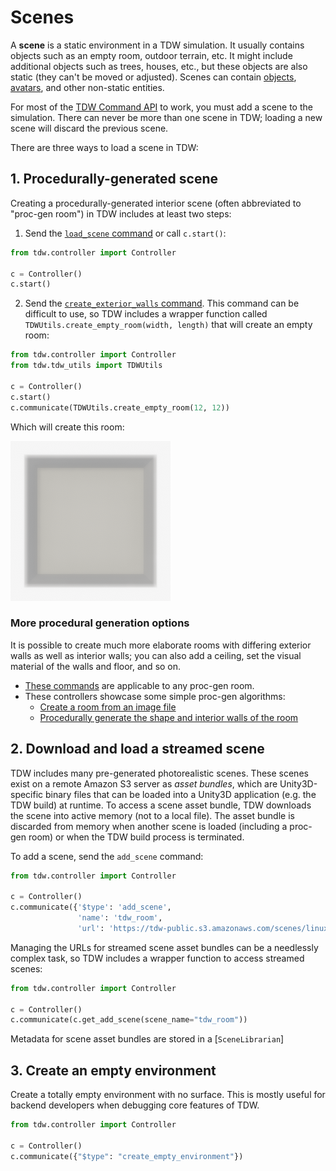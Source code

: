 # Scenes

A **scene** is a static environment in a TDW simulation. It usually contains objects such as an empty room, outdoor terrain, etc. It might include additional objects such as trees, houses, etc., but these objects are also static (they can't be moved or adjusted). Scenes can contain [objects](objects.md), [avatars](avatars.md), and other non-static entities.

For most of the [TDW Command API](commands.md) to work, you must add a scene to the simulation. There can never be more than one scene in TDW; loading a new scene will discard the previous scene.

There are three ways to load a scene in TDW:

## 1. Procedurally-generated scene

Creating a procedurally-generated interior scene (often abbreviated to "proc-gen room") in TDW includes at least two steps:

1. Send the [`load_scene` command](https://github.com/threedworld-mit/tdw/blob/master/Documentation/api/command_api.md#load_scene) or call `c.start()`:

```python
from tdw.controller import Controller

c = Controller()
c.start()
```

2. Send the [`create_exterior_walls` command](https://github.com/threedworld-mit/tdw/blob/master/Documentation/api/command_api.md#create_exterior_walls). This command can be difficult to use, so TDW includes a wrapper function called `TDWUtils.create_empty_room(width, length)` that will create an empty room:

```python
from tdw.controller import Controller
from tdw.tdw_utils import TDWUtils

c = Controller()
c.start()
c.communicate(TDWUtils.create_empty_room(12, 12))
```

Which will create this room:

![](../images/empty_room.png)

### More procedural generation options

It is possible to create much more elaborate rooms with differing exterior walls as well as interior walls; you can also add a ceiling, set the visual material of the walls and floor, and so on.

- [These commands](https://github.com/threedworld-mit/tdw/blob/master/Documentation/api/command_api.md#procgenroomcommand) are applicable to any proc-gen room.
- These controllers showcase some simple proc-gen algorithms:
  - [Create a room from an image file](https://github.com/threedworld-mit/tdw/blob/master/Python/example_controllers/proc_gen_room_from_image.py)
  - [Procedurally generate the shape and interior walls of the room](https://github.com/threedworld-mit/tdw/blob/master/Python/example_controllers/proc_gen_room.py)

## 2. Download and load a streamed scene

TDW includes many pre-generated photorealistic scenes. These scenes exist on a remote Amazon S3 server as *asset bundles*, which are Unity3D-specific binary files that can be loaded into a Unity3D application (e.g. the TDW build) at runtime. To access a scene asset bundle, TDW downloads the scene into active memory (not to a local file). The asset bundle is discarded from memory when another scene is loaded (including a proc-gen room) or when the TDW build process is terminated.

To add a scene, send the `add_scene` command:

```python
from tdw.controller import Controller

c = Controller()
c.communicate({'$type': 'add_scene',
               'name': 'tdw_room',
               'url': 'https://tdw-public.s3.amazonaws.com/scenes/linux/2020.2/tdw_room'})
```

Managing the URLs for streamed scene asset bundles can be a needlessly complex task, so TDW includes a wrapper function to access streamed scenes:

```python
from tdw.controller import Controller

c = Controller()
c.communicate(c.get_add_scene(scene_name="tdw_room"))
```

Metadata for scene asset bundles are stored in a [`SceneLibrarian`]

## 3. Create an empty environment

Create a totally empty environment with no surface. This is mostly useful for backend developers when debugging core features of TDW.

```python
from tdw.controller import Controller

c = Controller()
c.communicate({"$type": "create_empty_environment"})
```

